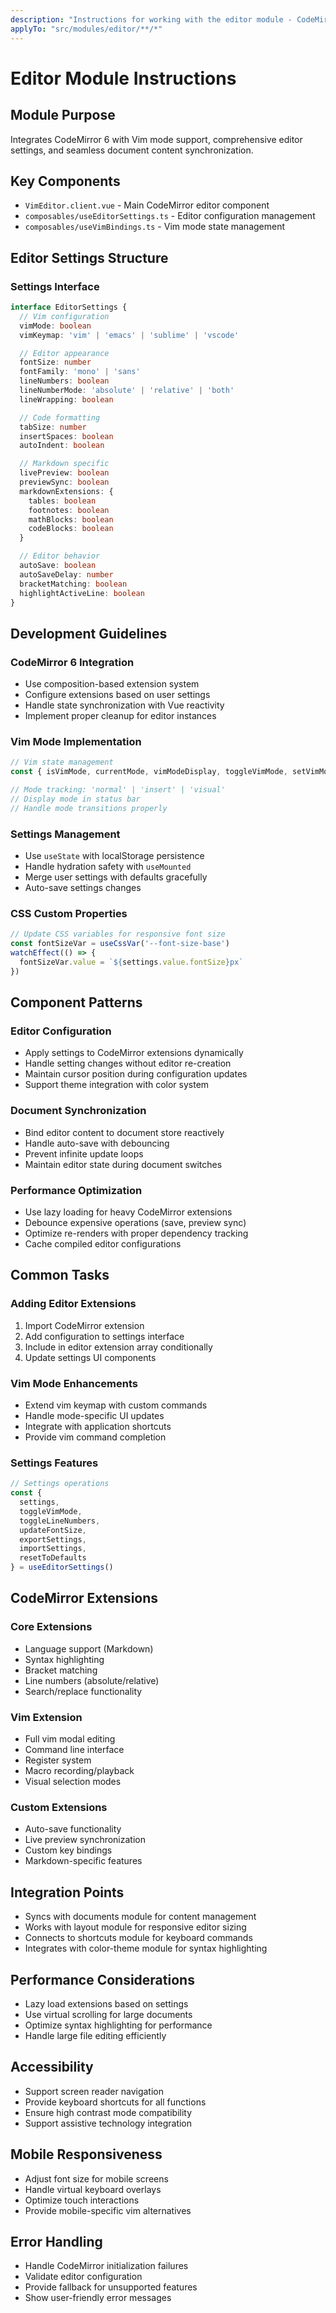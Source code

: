 ```yaml
---
description: "Instructions for working with the editor module - CodeMirror 6 integration, Vim mode, and editor settings"
applyTo: "src/modules/editor/**/*"
---
```


# Editor Module Instructions

## Module Purpose
Integrates CodeMirror 6 with Vim mode support, comprehensive editor settings, and seamless document content synchronization.

## Key Components
- `VimEditor.client.vue` - Main CodeMirror editor component
- `composables/useEditorSettings.ts` - Editor configuration management
- `composables/useVimBindings.ts` - Vim mode state management

## Editor Settings Structure

### Settings Interface
```typescript
interface EditorSettings {
  // Vim configuration
  vimMode: boolean
  vimKeymap: 'vim' | 'emacs' | 'sublime' | 'vscode'

  // Editor appearance
  fontSize: number
  fontFamily: 'mono' | 'sans'
  lineNumbers: boolean
  lineNumberMode: 'absolute' | 'relative' | 'both'
  lineWrapping: boolean

  // Code formatting
  tabSize: number
  insertSpaces: boolean
  autoIndent: boolean

  // Markdown specific
  livePreview: boolean
  previewSync: boolean
  markdownExtensions: {
    tables: boolean
    footnotes: boolean
    mathBlocks: boolean
    codeBlocks: boolean
  }

  // Editor behavior
  autoSave: boolean
  autoSaveDelay: number
  bracketMatching: boolean
  highlightActiveLine: boolean
}
```

## Development Guidelines

### CodeMirror 6 Integration
- Use composition-based extension system
- Configure extensions based on user settings
- Handle state synchronization with Vue reactivity
- Implement proper cleanup for editor instances

### Vim Mode Implementation
```typescript
// Vim state management
const { isVimMode, currentMode, vimModeDisplay, toggleVimMode, setVimMode } = useVimBindings()

// Mode tracking: 'normal' | 'insert' | 'visual'
// Display mode in status bar
// Handle mode transitions properly
```

### Settings Management
- Use `useState` with localStorage persistence
- Handle hydration safety with `useMounted`
- Merge user settings with defaults gracefully
- Auto-save settings changes

### CSS Custom Properties
```typescript
// Update CSS variables for responsive font size
const fontSizeVar = useCssVar('--font-size-base')
watchEffect(() => {
  fontSizeVar.value = `${settings.value.fontSize}px`
})
```

## Component Patterns

### Editor Configuration
- Apply settings to CodeMirror extensions dynamically
- Handle setting changes without editor re-creation
- Maintain cursor position during configuration updates
- Support theme integration with color system

### Document Synchronization
- Bind editor content to document store reactively
- Handle auto-save with debouncing
- Prevent infinite update loops
- Maintain editor state during document switches

### Performance Optimization
- Use lazy loading for heavy CodeMirror extensions
- Debounce expensive operations (save, preview sync)
- Optimize re-renders with proper dependency tracking
- Cache compiled editor configurations

## Common Tasks

### Adding Editor Extensions
1. Import CodeMirror extension
2. Add configuration to settings interface
3. Include in editor extension array conditionally
4. Update settings UI components

### Vim Mode Enhancements
- Extend vim keymap with custom commands
- Handle mode-specific UI updates
- Integrate with application shortcuts
- Provide vim command completion

### Settings Features
```typescript
// Settings operations
const { 
  settings,
  toggleVimMode,
  toggleLineNumbers,
  updateFontSize,
  exportSettings,
  importSettings,
  resetToDefaults
} = useEditorSettings()
```

## CodeMirror Extensions

### Core Extensions
- Language support (Markdown)
- Syntax highlighting
- Bracket matching
- Line numbers (absolute/relative)
- Search/replace functionality

### Vim Extension
- Full vim modal editing
- Command line interface
- Register system
- Macro recording/playback
- Visual selection modes

### Custom Extensions
- Auto-save functionality
- Live preview synchronization
- Custom key bindings
- Markdown-specific features

## Integration Points
- Syncs with documents module for content management
- Works with layout module for responsive editor sizing
- Connects to shortcuts module for keyboard commands
- Integrates with color-theme module for syntax highlighting

## Performance Considerations
- Lazy load extensions based on settings
- Use virtual scrolling for large documents
- Optimize syntax highlighting for performance
- Handle large file editing efficiently

## Accessibility
- Support screen reader navigation
- Provide keyboard shortcuts for all functions
- Ensure high contrast mode compatibility
- Support assistive technology integration

## Mobile Responsiveness
- Adjust font size for mobile screens
- Handle virtual keyboard overlays
- Optimize touch interactions
- Provide mobile-specific vim alternatives

## Error Handling
- Handle CodeMirror initialization failures
- Validate editor configuration
- Provide fallback for unsupported features
- Show user-friendly error messages